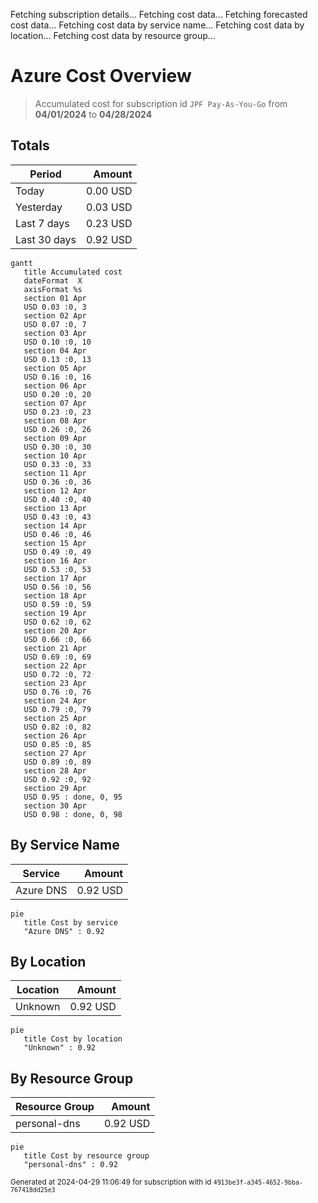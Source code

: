 Fetching subscription details...
Fetching cost data...
Fetching forecasted cost data...
Fetching cost data by service name...
Fetching cost data by location...
Fetching cost data by resource group...
# Azure Cost Overview

> Accumulated cost for subscription id `JPF Pay-As-You-Go` from **04/01/2024** to **04/28/2024**

## Totals

|Period|Amount|
|---|---:|
|Today|0.00 USD|
|Yesterday|0.03 USD|
|Last 7 days|0.23 USD|
|Last 30 days|0.92 USD|

```mermaid
gantt
   title Accumulated cost
   dateFormat  X
   axisFormat %s
   section 01 Apr
   USD 0.03 :0, 3
   section 02 Apr
   USD 0.07 :0, 7
   section 03 Apr
   USD 0.10 :0, 10
   section 04 Apr
   USD 0.13 :0, 13
   section 05 Apr
   USD 0.16 :0, 16
   section 06 Apr
   USD 0.20 :0, 20
   section 07 Apr
   USD 0.23 :0, 23
   section 08 Apr
   USD 0.26 :0, 26
   section 09 Apr
   USD 0.30 :0, 30
   section 10 Apr
   USD 0.33 :0, 33
   section 11 Apr
   USD 0.36 :0, 36
   section 12 Apr
   USD 0.40 :0, 40
   section 13 Apr
   USD 0.43 :0, 43
   section 14 Apr
   USD 0.46 :0, 46
   section 15 Apr
   USD 0.49 :0, 49
   section 16 Apr
   USD 0.53 :0, 53
   section 17 Apr
   USD 0.56 :0, 56
   section 18 Apr
   USD 0.59 :0, 59
   section 19 Apr
   USD 0.62 :0, 62
   section 20 Apr
   USD 0.66 :0, 66
   section 21 Apr
   USD 0.69 :0, 69
   section 22 Apr
   USD 0.72 :0, 72
   section 23 Apr
   USD 0.76 :0, 76
   section 24 Apr
   USD 0.79 :0, 79
   section 25 Apr
   USD 0.82 :0, 82
   section 26 Apr
   USD 0.85 :0, 85
   section 27 Apr
   USD 0.89 :0, 89
   section 28 Apr
   USD 0.92 :0, 92
   section 29 Apr
   USD 0.95 : done, 0, 95
   section 30 Apr
   USD 0.98 : done, 0, 98
```

## By Service Name

|Service|Amount|
|---|---:|
|Azure DNS|0.92 USD|

```mermaid
pie
   title Cost by service
   "Azure DNS" : 0.92
```

## By Location

|Location|Amount|
|---|---:|
|Unknown|0.92 USD|

```mermaid
pie
   title Cost by location
   "Unknown" : 0.92
```

## By Resource Group

|Resource Group|Amount|
|---|---:|
|personal-dns|0.92 USD|

```mermaid
pie
   title Cost by resource group
   "personal-dns" : 0.92
```

<sup>Generated at 2024-04-29 11:06:49 for subscription with id `4913be3f-a345-4652-9bba-767418dd25e3`</sup>

